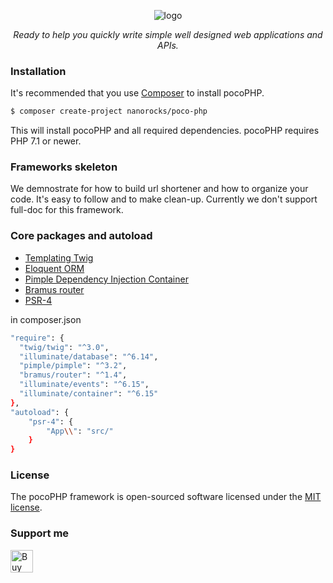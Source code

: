 <p align="center">
  <img src="https://i.ibb.co/vqRxbNk/Screenshot-from-2020-10-12-11-22-22-2.png" alt="logo"/>
</p>
<p align="center">
  <i>Ready to help you quickly write simple well designed web applications and APIs.</i>
</p>


### Installation
It's recommended that you use [Composer](https://getcomposer.org/) to install pocoPHP.

```bash
$ composer create-project nanorocks/poco-php
```

This will install pocoPHP and all required dependencies. pocoPHP requires PHP 7.1 or newer.

### Frameworks skeleton
We demnostrate for how to build url shortener and how to organize your code. It's easy to follow and to make clean-up. Currently we don't support full-doc for this framework.  

### Core packages and autoload
- [Templating Twig](https://packagist.org/packages/twig/twig)
- [Eloquent ORM](https://packagist.org/packages/illuminate/database)
- [Pimple Dependency Injection Container](https://packagist.org/packages/pimple/pimple)
- [Bramus router](https://packagist.org/packages/bramus/router)
- [PSR-4](https://www.php-fig.org/psr/psr-4/)

in composer.json
````bash
"require": {
  "twig/twig": "^3.0",
  "illuminate/database": "^6.14",
  "pimple/pimple": "^3.2",
  "bramus/router": "^1.4",
  "illuminate/events": "^6.15",
  "illuminate/container": "^6.15"
},
"autoload": {
    "psr-4": {
        "App\\": "src/"
    }
}
````


### License
The pocoPHP framework is open-sourced software licensed under the [MIT license](https://opensource.org/licenses/MIT).

### Support me
<a href='https://ko-fi.com/P5P41IKP9' target='_blank'><img height='36' style='border:0px;height:36px;' src='https://cdn.ko-fi.com/cdn/kofi1.png?v=2' border='0' alt='Buy Me a Coffee at ko-fi.com' /></a>

